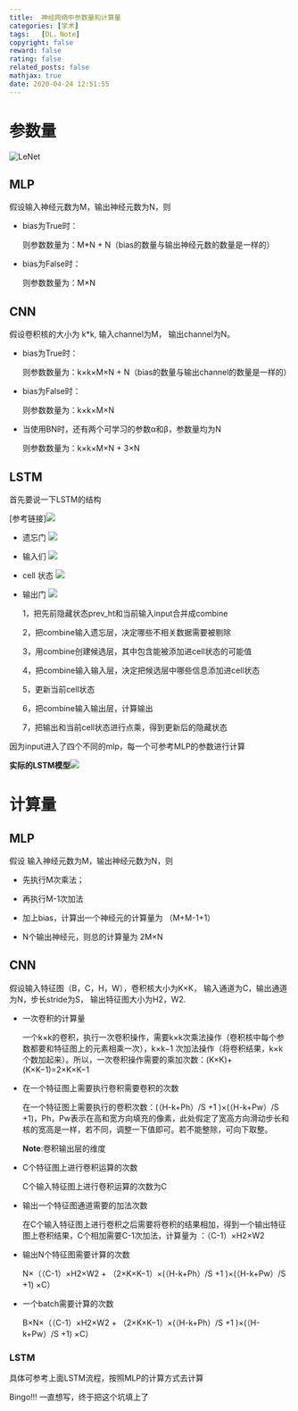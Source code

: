 ```yaml
---
title:  神经网络中参数量和计算量
categories: [学术]
tags:   [DL，Note]
copyright: false
reward: false
rating: false
related_posts: false
mathjax: true
date: 2020-04-24 12:51:55
---
```


# 参数量
![LeNet](./images/leNet_param.png)
## MLP
假设输入神经元数为M，输出神经元数为N，则

- bias为True时：

    则参数数量为：M*N + N（bias的数量与输出神经元数的数量是一样的）

- bias为False时：

    则参数数量为：M×N

## CNN
假设卷积核的大小为 k*k, 输入channel为M， 输出channel为N。

- bias为True时：

    则参数数量为：k×k×M×N + N（bias的数量与输出channel的数量是一样的）

- bias为False时：

    则参数数量为：k×k×M×N

- 当使用BN时，还有两个可学习的参数α和β，参数量均为N

    则参数数量为：k×k×M×N + 3×N

## LSTM
首先要说一下LSTM的结构

[参考链接]![](https://zhuanlan.zhihu.com/p/47907312)

- 遗忘门
    ![](./images/forget.webp)
- 输入们
    ![](./images/input.gif)
- cell 状态
    ![](./images/cell.webp)
- 输出门
    ![](./images/output.webp)

    1，把先前隐藏状态prev_ht和当前输入input合并成combine

    2，把combine输入遗忘层，决定哪些不相关数据需要被剔除

    3，用combine创建候选层，其中包含能被添加进cell状态的可能值

    4，把combine输入输入层，决定把候选层中哪些信息添加进cell状态
    
    5，更新当前cell状态
    
    6，把combine输入输出层，计算输出
    
    7，把输出和当前cell状态进行点乘，得到更新后的隐藏状态


因为input进入了四个不同的mlp，每一个可参考MLP的参数进行计算

**实际的LSTM模型**![](./images/lstm.jpg)


# 计算量

## MLP

假设 输入神经元数为M，输出神经元数为N，则

- 先执行M次乘法；

- 再执行M-1次加法

- 加上bias，计算出一个神经元的计算量为 （M+M-1+1）

- N个输出神经元，则总的计算量为 2M×N

## CNN

假设输入特征图（B，C，H，W），卷积核大小为K×K， 输入通道为C，输出通道为N，步长stride为S， 输出特征图大小为H2，W2.

- 一次卷积的计算量

    一个k×k的卷积，执行一次卷积操作，需要k×k次乘法操作（卷积核中每个参数都要和特征图上的元素相乘一次），k×k−1 次加法操作（将卷积结果，k×k 个数加起来）。所以，一次卷积操作需要的乘加次数：(K×K)+(K×K−1)=2×K×K−1

- 在一个特征图上需要执行卷积需要卷积的次数

    在一个特征图上需要执行的卷积次数：(（H-k+Ph）/S +1 )×(（H-k+Pw）/S +1)，Ph，Pw表示在高和宽方向填充的像素，此处假定了宽高方向滑动步长和核的宽高是一样，若不同，调整一下值即可。若不能整除，可向下取整。
    
    **Note**:卷积输出层的维度

- C个特征图上进行卷积运算的次数

    C个输入特征图上进行卷积运算的次数为C

- 输出一个特征图通道需要的加法次数

    在C个输入特征图上进行卷积之后需要将卷积的结果相加，得到一个输出特征图上卷积结果，C个相加需要C-1次加法，计算量为 ：（C-1）×H2×W2

- 输出N个特征图需要计算的次数

    N×（（C-1）×H2×W2 + （2×K×K−1）×(（H-k+Ph）/S +1 )×(（H-k+Pw）/S +1) ×C）

- 一个batch需要计算的次数

    B×N×（（C-1）×H2×W2 + （2×K×K−1）×(（H-k+Ph）/S +1 )×(（H-k+Pw）/S +1) ×C）

### LSTM
具体可参考上面LSTM流程，按照MLP的计算方式去计算


Bingo!!!
一直想写，终于把这个坑填上了

